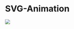 # SVG-Animation

![](https://user-images.githubusercontent.com/70322775/228876939-fdc9434a-4565-49c0-8ff8-c585da35690f.gif)
